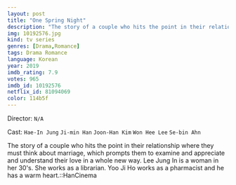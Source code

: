 ```yaml
---
layout: post
title: "One Spring Night"
description: "The story of a couple who hits the point in their relationship where they must think about marriage, which prompts them to examine and appreciate and understand their love in a whole new way. Lee Jung In is a woman in her 30's. She works as a librarian. Yoo Ji Ho works as a pharmacist and he has a warm heart..."
img: 10192576.jpg
kind: tv series
genres: [Drama,Romance]
tags: Drama Romance 
language: Korean
year: 2019
imdb_rating: 7.9
votes: 965
imdb_id: 10192576
netflix_id: 81094069
color: 114b5f
---
```

Director: `N/A`  

Cast: `Hae-In Jung` `Ji-min Han` `Joon-Han Kim` `Won Hee Lee` `Se-bin Ahn` 

The story of a couple who hits the point in their relationship where they must think about marriage, which prompts them to examine and appreciate and understand their love in a whole new way. Lee Jung In is a woman in her 30's. She works as a librarian. Yoo Ji Ho works as a pharmacist and he has a warm heart.::HanCinema